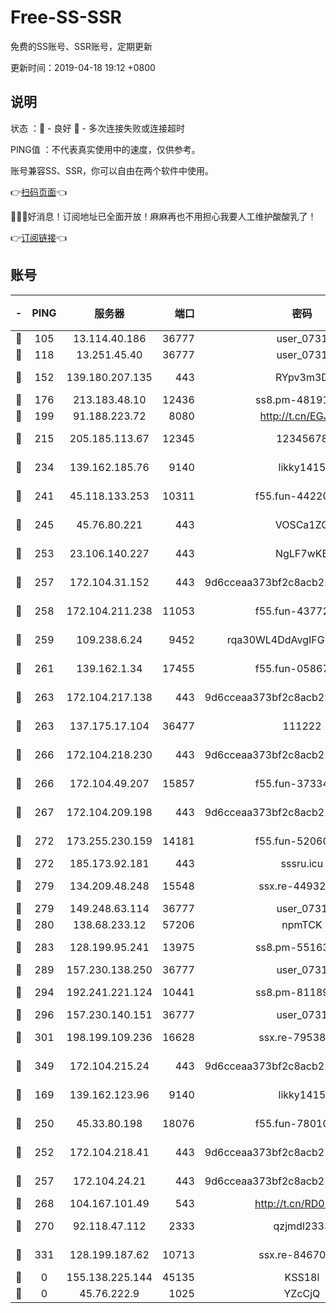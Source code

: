 # Free-SS-SSR

免费的SS账号、SSR账号，定期更新

更新时间：2019-04-18 19:12 +0800

## 说明

状态     ：🙂 - 良好 🙁 - 多次连接失败或连接超时

PING值   ：不代表真实使用中的速度，仅供参考。

账号兼容SS、SSR，你可以自由在两个软件中使用。

👉[扫码页面](https://liesauer.github.io/Free-SS-SSR/)👈

🎉🎉🎉好消息！订阅地址已全面开放！麻麻再也不用担心我要人工维护酸酸乳了！

👉[订阅链接](https://www.liesauer.net/yogurt/subscribe?ACCESS_TOKEN=DAYxR3mMaZAsaqUb)👈

## 账号

|-|PING|服务器|端口|密码|加密方式|区域|
|:----:|:----:|:-----:|-----:|:----:|:----:|:----:|
|🙂|105|13.114.40.186|36777|user_0731|chacha20|JP|
|🙂|118|13.251.45.40|36777|user_0731|chacha20|SG|
|🙂|152|139.180.207.135|443|RYpv3m3D|aes-256-cfb|JP|
|🙂|176|213.183.48.10|12436|ss8.pm-48191124|rc4-md5|RU|
|🙂|199|91.188.223.72|8080|http://t.cn/EGJIyrl|rc4-md5|RU|
|🙂|215|205.185.113.67|12345|12345678|aes-256-cfb|US|
|🙂|234|139.162.185.76|9140|likky1415|aes-256-cfb|DE|
|🙂|241|45.118.133.253|10311|f55.fun-44220046|aes-256-cfb|SG|
|🙂|245|45.76.80.221|443|VOSCa1ZG|aes-256-cfb|DE|
|🙂|253|23.106.140.227|443|NgLF7wKB|aes-256-cfb|US|
|🙂|257|172.104.31.152|443|9d6cceaa373bf2c8acb22e60b6a58be6|aes-256-cfb|US|
|🙂|258|172.104.211.238|11053|f55.fun-43772326|aes-256-cfb|US|
|🙂|259|109.238.6.24|9452|rqa30WL4DdAvgIFG6Fs3znzTa|aes-256-cfb|FR|
|🙂|261|139.162.1.34|17455|f55.fun-05867060|aes-256-cfb|SG|
|🙂|263|172.104.217.138|443|9d6cceaa373bf2c8acb22e60b6a58be6|aes-256-cfb|US|
|🙂|263|137.175.17.104|36477|111222|aes-256-cfb|US|
|🙂|266|172.104.218.230|443|9d6cceaa373bf2c8acb22e60b6a58be6|aes-256-cfb|US|
|🙂|266|172.104.49.207|15857|f55.fun-37334646|aes-256-cfb|SG|
|🙂|267|172.104.209.198|443|9d6cceaa373bf2c8acb22e60b6a58be6|aes-256-cfb|US|
|🙂|272|173.255.230.159|14181|f55.fun-52060044|aes-256-cfb|US|
|🙂|272|185.173.92.181|443|sssru.icu|rc4-md5|RU|
|🙂|279|134.209.48.248|15548|ssx.re-44932376|aes-256-cfb|US|
|🙂|279|149.248.63.114|36777|user_0731|chacha20|CA|
|🙂|280|138.68.233.12|57206|npmTCK|rc4-md5|US|
|🙂|283|128.199.95.241|13975|ss8.pm-55163159|aes-256-cfb|SG|
|🙂|289|157.230.138.250|36777|user_0731|chacha20|US|
|🙂|294|192.241.221.124|10441|ss8.pm-81189488|aes-256-cfb|US|
|🙂|296|157.230.140.151|36777|user_0731|chacha20|US|
|🙂|301|198.199.109.236|16628|ssx.re-79538912|aes-256-cfb|US|
|🙂|349|172.104.215.24|443|9d6cceaa373bf2c8acb22e60b6a58be6|aes-256-cfb|US|
|🙂|169|139.162.123.96|9140|likky1415|aes-256-cfb|JP|
|🙂|250|45.33.80.198|18076|f55.fun-78010722|aes-256-cfb|US|
|🙂|252|172.104.218.41|443|9d6cceaa373bf2c8acb22e60b6a58be6|aes-256-cfb|US|
|🙂|257|172.104.24.21|443|9d6cceaa373bf2c8acb22e60b6a58be6|aes-256-cfb|US|
|🙂|268|104.167.101.49|543|http://t.cn/RD0D7sx|rc4-md5|CA|
|🙂|270|92.118.47.112|2333|qzjmdl2333|aes-256-cfb|US|
|🙁|331|128.199.187.62|10713|ssx.re-84670047|aes-256-cfb|SG|
|🙁|0|155.138.225.144|45135|KSS18l|rc4-md5|US|
|🙁|0|45.76.222.9|1025|YZcCjQ|rc4-md5|JP|

